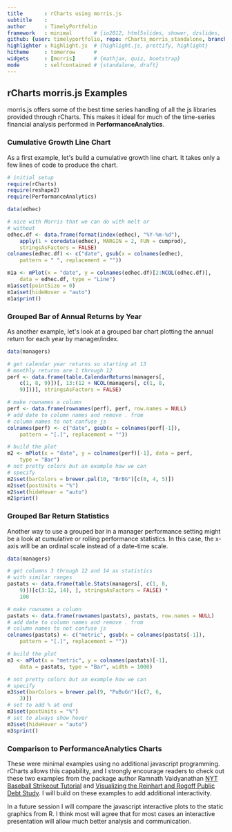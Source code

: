```yaml
---
title       : rCharts using morris.js
subtitle    : 
author      : TimelyPortfolio
framework   : minimal       # {io2012, html5slides, shower, dzslides, ...}
github: {user: timelyportfolio, repo: rCharts_morris_standalone, branch: "gh-pages"}
highlighter : highlight.js  # {highlight.js, prettify, highlight}
hitheme     : tomorrow      # 
widgets     : [morris]      # {mathjax, quiz, bootstrap}
mode        : selfcontained # {standalone, draft}
---
```


## rCharts morris.js Examples
morris.js offers some of the best time series handling of all the js libraries provided through rCharts.  This makes it ideal for much of the time-series financial analysis performed in **PerformanceAnalytics**.

### Cumulative Growth Line Chart
As a first example, let's build a cumulative growth line chart.  It takes only a few lines of code to produce the chart.

```r
# initial setup
require(rCharts)
require(reshape2)
require(PerformanceAnalytics)

data(edhec)

# nice with Morris that we can do with melt or
# without
edhec.df <- data.frame(format(index(edhec), "%Y-%m-%d"), 
    apply(1 + coredata(edhec), MARGIN = 2, FUN = cumprod), 
    stringsAsFactors = FALSE)
colnames(edhec.df) <- c("date", gsub(x = colnames(edhec), 
    pattern = " ", replacement = ""))

m1a <- mPlot(x = "date", y = colnames(edhec.df)[2:NCOL(edhec.df)], 
    data = edhec.df, type = "Line")
m1a$set(pointSize = 0)
m1a$set(hideHover = "auto")
m1a$print()
```

<div id='chart2d8455d553bc' class='rChart nvd3Plot morris'></div>
<script type='text/javascript'>
    var chartParams = {
 "element": "chart2d8455d553bc",
"width":    800,
"height":    400,
"xkey": "date",
"ykeys": [ "ConvertibleArbitrage", "CTAGlobal", "DistressedSecurities", "EmergingMarkets", "EquityMarketNeutral", "EventDriven", "FixedIncomeArbitrage", "GlobalMacro", "Long/ShortEquity", "MergerArbitrage", "RelativeValue", "ShortSelling", "FundsofFunds" ],
"data": [
 {
 "date": "1997-01-31",
"ConvertibleArbitrage": 1.0119,
"CTAGlobal": 1.0393,
"DistressedSecurities": 1.0178,
"EmergingMarkets": 1.0791,
"EquityMarketNeutral": 1.0189,
"EventDriven": 1.0213,
"FixedIncomeArbitrage": 1.0191,
"GlobalMacro": 1.0573,
"Long/ShortEquity": 1.0281,
"MergerArbitrage":  1.015,
"RelativeValue":  1.018,
"ShortSelling": 0.9834,
"FundsofFunds": 1.0317 
},
{
 "date": "1997-02-28",
"ConvertibleArbitrage": 1.0243,
"CTAGlobal": 1.0703,
"DistressedSecurities": 1.0302,
"EmergingMarkets": 1.1358,
"EquityMarketNeutral": 1.0292,
"EventDriven": 1.0299,
"FixedIncomeArbitrage": 1.0315,
"GlobalMacro": 1.0758,
"Long/ShortEquity": 1.0275,
"MergerArbitrage": 1.0185,
"RelativeValue":   1.03,
"ShortSelling": 1.0253,
"FundsofFunds": 1.0426 
},
{
 "date": "1997-03-31",
"ConvertibleArbitrage": 1.0323,
"CTAGlobal":  1.068,
"DistressedSecurities":  1.029,
"EmergingMarkets": 1.1221,
"EquityMarketNeutral": 1.0308,
"EventDriven": 1.0275,
"FixedIncomeArbitrage": 1.0428,
"GlobalMacro":  1.063,
"Long/ShortEquity": 1.0189,
"MergerArbitrage": 1.0246,
"RelativeValue":  1.031,
"ShortSelling": 1.1051,
"FundsofFunds": 1.0346 
},
{
 "date": "1997-04-30",
"ConvertibleArbitrage": 1.0412,
"CTAGlobal": 1.0499,
"DistressedSecurities": 1.0321,
"EmergingMarkets": 1.1355,
"EquityMarketNeutral": 1.0431,
"EventDriven":  1.027,
"FixedIncomeArbitrage": 1.0563,
"GlobalMacro": 1.0813,
"Long/ShortEquity": 1.0274,
"MergerArbitrage": 1.0245,
"RelativeValue": 1.0436,
"ShortSelling": 1.0908,
"FundsofFunds": 1.0355 
},
{
 "date": "1997-05-31",
"ConvertibleArbitrage": 1.0575,
"CTAGlobal": 1.0483,
"DistressedSecurities": 1.0561,
"EmergingMarkets": 1.1712,
"EquityMarketNeutral": 1.0628,
"EventDriven": 1.0625,
"FixedIncomeArbitrage": 1.0688,
"GlobalMacro":  1.093,
"Long/ShortEquity": 1.0679,
"MergerArbitrage": 1.0446,
"RelativeValue": 1.0617,
"ShortSelling": 1.0104,
"FundsofFunds":  1.064 
},
{
 "date": "1997-06-30",
"ConvertibleArbitrage": 1.0799,
"CTAGlobal": 1.0572,
"DistressedSecurities":  1.079,
"EmergingMarkets": 1.2393,
"EquityMarketNeutral": 1.0804,
"EventDriven": 1.0899,
"FixedIncomeArbitrage": 1.0803,
"GlobalMacro": 1.1168,
"Long/ShortEquity": 1.0917,
"MergerArbitrage": 1.0688,
"RelativeValue": 1.0827,
"ShortSelling": 1.0038,
"FundsofFunds":  1.088 
},
{
 "date": "1997-07-31",
"ConvertibleArbitrage": 1.1007,
"CTAGlobal": 1.1197,
"DistressedSecurities": 1.1043,
"EmergingMarkets": 1.3087,
"EquityMarketNeutral":  1.107,
"EventDriven": 1.1234,
"FixedIncomeArbitrage": 1.0906,
"GlobalMacro": 1.1992,
"Long/ShortEquity": 1.1413,
"MergerArbitrage": 1.0901,
"RelativeValue": 1.1023,
"ShortSelling": 0.96078,
"FundsofFunds": 1.1353 
},
{
 "date": "1997-08-31",
"ConvertibleArbitrage": 1.1155,
"CTAGlobal": 1.0667,
"DistressedSecurities": 1.1205,
"EmergingMarkets": 1.3001,
"EquityMarketNeutral": 1.1089,
"EventDriven": 1.1314,
"FixedIncomeArbitrage": 1.1001,
"GlobalMacro": 1.1776,
"Long/ShortEquity": 1.1535,
"MergerArbitrage": 1.0988,
"RelativeValue": 1.1136,
"ShortSelling": 0.95386,
"FundsofFunds": 1.1411 
},
{
 "date": "1997-09-30",
"ConvertibleArbitrage": 1.1291,
"CTAGlobal": 1.0878,
"DistressedSecurities": 1.1597,
"EmergingMarkets": 1.3298,
"EquityMarketNeutral": 1.1313,
"EventDriven": 1.1686,
"FixedIncomeArbitrage": 1.1132,
"GlobalMacro": 1.2118,
"Long/ShortEquity":  1.203,
"MergerArbitrage": 1.1204,
"RelativeValue":  1.134,
"ShortSelling": 0.93908,
"FundsofFunds": 1.1792 
},
{
 "date": "1997-10-31",
"ConvertibleArbitrage": 1.1404,
"CTAGlobal": 1.0772,
"DistressedSecurities": 1.1523,
"EmergingMarkets": 1.2538,
"EquityMarketNeutral": 1.1421,
"EventDriven": 1.1757,
"FixedIncomeArbitrage": 1.1096,
"GlobalMacro": 1.1946,
"Long/ShortEquity": 1.2042,
"MergerArbitrage": 1.1309,
"RelativeValue":  1.143,
"ShortSelling": 0.99279,
"FundsofFunds": 1.1675 
},
{
 "date": "1997-11-30",
"ConvertibleArbitrage": 1.1404,
"CTAGlobal": 1.0915,
"DistressedSecurities": 1.1585,
"EmergingMarkets": 1.2064,
"EquityMarketNeutral": 1.1468,
"EventDriven": 1.1915,
"FixedIncomeArbitrage": 1.1155,
"GlobalMacro": 1.2072,
"Long/ShortEquity":  1.201,
"MergerArbitrage": 1.1562,
"RelativeValue": 1.1557,
"ShortSelling": 1.0143,
"FundsofFunds": 1.1635 
},
{
 "date": "1997-12-31",
"ConvertibleArbitrage": 1.1481,
"CTAGlobal": 1.1227,
"DistressedSecurities":  1.167,
"EmergingMarkets": 1.2257,
"EquityMarketNeutral": 1.1543,
"EventDriven": 1.2098,
"FixedIncomeArbitrage": 1.1243,
"GlobalMacro": 1.2391,
"Long/ShortEquity": 1.2135,
"MergerArbitrage": 1.1744,
"RelativeValue": 1.1651,
"ShortSelling": 1.0307,
"FundsofFunds": 1.1739 
},
{
 "date": "1998-01-31",
"ConvertibleArbitrage": 1.1648,
"CTAGlobal": 1.1344,
"DistressedSecurities": 1.1781,
"EmergingMarkets": 1.1731,
"EquityMarketNeutral": 1.1612,
"EventDriven": 1.2165,
"FixedIncomeArbitrage": 1.1214,
"GlobalMacro": 1.2329,
"Long/ShortEquity": 1.2151,
"MergerArbitrage": 1.1809,
"RelativeValue": 1.1805,
"ShortSelling": 1.0321,
"FundsofFunds": 1.1697 
},
{
 "date": "1998-02-28",
"ConvertibleArbitrage": 1.1818,
"CTAGlobal":  1.127,
"DistressedSecurities": 1.2048,
"EmergingMarkets": 1.2129,
"EquityMarketNeutral": 1.1769,
"EventDriven": 1.2523,
"FixedIncomeArbitrage": 1.1324,
"GlobalMacro": 1.2487,
"Long/ShortEquity": 1.2567,
"MergerArbitrage": 1.2059,
"RelativeValue": 1.1959,
"ShortSelling": 1.0481,
"FundsofFunds": 1.1996 
},
{
 "date": "1998-03-31",
"ConvertibleArbitrage": 1.1988,
"CTAGlobal": 1.1408,
"DistressedSecurities": 1.2352,
"EmergingMarkets": 1.2514,
"EquityMarketNeutral":  1.198,
"EventDriven": 1.2852,
"FixedIncomeArbitrage": 1.1469,
"GlobalMacro": 1.3199,
"Long/ShortEquity": 1.2989,
"MergerArbitrage": 1.2257,
"RelativeValue": 1.2132,
"ShortSelling": 1.1149,
"FundsofFunds": 1.2444 
},
{
 "date": "1998-04-30",
"ConvertibleArbitrage": 1.2139,
"CTAGlobal":  1.107,
"DistressedSecurities": 1.2556,
"EmergingMarkets": 1.2566,
"EquityMarketNeutral":  1.206,
"EventDriven": 1.2986,
"FixedIncomeArbitrage": 1.1555,
"GlobalMacro": 1.3243,
"Long/ShortEquity": 1.3145,
"MergerArbitrage": 1.2427,
"RelativeValue": 1.2308,
"ShortSelling": 1.1881,
"FundsofFunds": 1.2599 
},
{
 "date": "1998-05-31",
"ConvertibleArbitrage": 1.2207,
"CTAGlobal": 1.1284,
"DistressedSecurities": 1.2563,
"EmergingMarkets": 1.1529,
"EquityMarketNeutral": 1.2157,
"EventDriven": 1.2878,
"FixedIncomeArbitrage": 1.1601,
"GlobalMacro": 1.3369,
"Long/ShortEquity":  1.303,
"MergerArbitrage": 1.2416,
"RelativeValue": 1.2373,
"ShortSelling": 1.3589,
"FundsofFunds": 1.2508 
},
{
 "date": "1998-06-30",
"ConvertibleArbitrage":   1.22,
"CTAGlobal": 1.1341,
"DistressedSecurities": 1.2504,
"EmergingMarkets": 1.1042,
"EquityMarketNeutral": 1.2288,
"EventDriven":  1.288,
"FixedIncomeArbitrage": 1.1508,
"GlobalMacro":  1.353,
"Long/ShortEquity": 1.3248,
"MergerArbitrage": 1.2506,
"RelativeValue": 1.2405,
"ShortSelling": 1.3517,
"FundsofFunds": 1.2535 
},
{
 "date": "1998-07-31",
"ConvertibleArbitrage": 1.2273,
"CTAGlobal":  1.133,
"DistressedSecurities": 1.2418,
"EmergingMarkets": 1.1063,
"EquityMarketNeutral": 1.2303,
"EventDriven": 1.2833,
"FixedIncomeArbitrage":  1.163,
"GlobalMacro": 1.3608,
"Long/ShortEquity":  1.324,
"MergerArbitrage": 1.2514,
"RelativeValue": 1.2419,
"ShortSelling":  1.398,
"FundsofFunds": 1.2526 
},
{
 "date": "1998-08-31",
"ConvertibleArbitrage": 1.1881,
"CTAGlobal": 1.2113,
"DistressedSecurities":  1.138,
"EmergingMarkets": 0.8937,
"EquityMarketNeutral": 1.2171,
"EventDriven": 1.1696,
"FixedIncomeArbitrage": 1.1464,
"GlobalMacro":  1.325,
"Long/ShortEquity": 1.2509,
"MergerArbitrage": 1.1834,
"RelativeValue": 1.1996,
"ShortSelling": 1.7423,
"FundsofFunds": 1.1754 
},
{
 "date": "1998-09-30",
"ConvertibleArbitrage": 1.1648,
"CTAGlobal": 1.2663,
"DistressedSecurities": 1.1135,
"EmergingMarkets": 0.8584,
"EquityMarketNeutral": 1.2245,
"EventDriven": 1.1567,
"FixedIncomeArbitrage": 1.1049,
"GlobalMacro": 1.3172,
"Long/ShortEquity": 1.2767,
"MergerArbitrage": 1.1923,
"RelativeValue": 1.2002,
"ShortSelling": 1.6768,
"FundsofFunds": 1.1711 
},
{
 "date": "1998-10-31",
"ConvertibleArbitrage": 1.1399,
"CTAGlobal": 1.2668,
"DistressedSecurities": 1.1103,
"EmergingMarkets": 0.87042,
"EquityMarketNeutral": 1.2309,
"EventDriven": 1.1672,
"FixedIncomeArbitrage": 1.0164,
"GlobalMacro": 1.2878,
"Long/ShortEquity": 1.2983,
"MergerArbitrage": 1.2113,
"RelativeValue": 1.1834,
"ShortSelling": 1.4962,
"FundsofFunds": 1.1708 
},
{
 "date": "1998-11-30",
"ConvertibleArbitrage": 1.1706,
"CTAGlobal": 1.2555,
"DistressedSecurities": 1.1285,
"EmergingMarkets": 0.90784,
"EquityMarketNeutral": 1.2503,
"EventDriven": 1.1957,
"FixedIncomeArbitrage": 1.0217,
"GlobalMacro": 1.3128,
"Long/ShortEquity":  1.336,
"MergerArbitrage":  1.238,
"RelativeValue": 1.2068,
"ShortSelling": 1.3831,
"FundsofFunds": 1.1966 
},
{
 "date": "1998-12-31",
"ConvertibleArbitrage": 1.1838,
"CTAGlobal": 1.2833,
"DistressedSecurities": 1.1407,
"EmergingMarkets": 0.89895,
"EquityMarketNeutral": 1.2765,
"EventDriven": 1.2219,
"FixedIncomeArbitrage": 1.0339,
"GlobalMacro": 1.3434,
"Long/ShortEquity": 1.3906,
"MergerArbitrage": 1.2657,
"RelativeValue": 1.2266,
"ShortSelling": 1.3097,
"FundsofFunds": 1.2232 
},
{
 "date": "1999-01-31",
"ConvertibleArbitrage": 1.2097,
"CTAGlobal": 1.2618,
"DistressedSecurities": 1.1613,
"EmergingMarkets": 0.88816,
"EquityMarketNeutral": 1.2894,
"EventDriven": 1.2465,
"FixedIncomeArbitrage": 1.0503,
"GlobalMacro":  1.355,
"Long/ShortEquity": 1.4264,
"MergerArbitrage": 1.2799,
"RelativeValue": 1.2505,
"ShortSelling": 1.2226,
"FundsofFunds": 1.2479 
},
{
 "date": "1999-02-28",
"ConvertibleArbitrage": 1.2197,
"CTAGlobal": 1.2867,
"DistressedSecurities": 1.1589,
"EmergingMarkets": 0.89722,
"EquityMarketNeutral": 1.2923,
"EventDriven": 1.2412,
"FixedIncomeArbitrage": 1.0721,
"GlobalMacro": 1.3399,
"Long/ShortEquity": 1.4023,
"MergerArbitrage": 1.2845,
"RelativeValue": 1.2611,
"ShortSelling": 1.3244,
"FundsofFunds":   1.24 
},
{
 "date": "1999-03-31",
"ConvertibleArbitrage": 1.2362,
"CTAGlobal": 1.2783,
"DistressedSecurities": 1.1773,
"EmergingMarkets": 0.94971,
"EquityMarketNeutral": 1.2966,
"EventDriven": 1.2652,
"FixedIncomeArbitrage": 1.0893,
"GlobalMacro": 1.3431,
"Long/ShortEquity": 1.4344,
"MergerArbitrage": 1.3015,
"RelativeValue": 1.2758,
"ShortSelling":  1.304,
"FundsofFunds": 1.2664 
},
{
 "date": "1999-04-30",
"ConvertibleArbitrage": 1.2663,
"CTAGlobal": 1.3052,
"DistressedSecurities": 1.2265,
"EmergingMarkets": 1.0095,
"EquityMarketNeutral": 1.3105,
"EventDriven": 1.3195,
"FixedIncomeArbitrage": 1.1008,
"GlobalMacro": 1.3873,
"Long/ShortEquity": 1.4792,
"MergerArbitrage": 1.3299,
"RelativeValue": 1.3061,
"ShortSelling": 1.2551,
"FundsofFunds": 1.3171 
},
{
 "date": "1999-05-31",
"ConvertibleArbitrage": 1.2873,
"CTAGlobal": 1.2856,
"DistressedSecurities": 1.2519,
"EmergingMarkets": 1.0157,
"EquityMarketNeutral": 1.3221,
"EventDriven": 1.3478,
"FixedIncomeArbitrage": 1.1087,
"GlobalMacro": 1.3797,
"Long/ShortEquity": 1.4932,
"MergerArbitrage": 1.3579,
"RelativeValue": 1.3252,
"ShortSelling": 1.2563,
"FundsofFunds": 1.3328 
},
{
 "date": "1999-06-30",
"ConvertibleArbitrage": 1.3004,
"CTAGlobal": 1.3157,
"DistressedSecurities": 1.2861,
"EmergingMarkets": 1.0821,
"EquityMarketNeutral": 1.3443,
"EventDriven": 1.3879,
"FixedIncomeArbitrage": 1.1185,
"GlobalMacro": 1.4092,
"Long/ShortEquity": 1.5403,
"MergerArbitrage":  1.388,
"RelativeValue": 1.3448,
"ShortSelling": 1.2045,
"FundsofFunds": 1.3703 
},
{
 "date": "1999-07-31",
"ConvertibleArbitrage": 1.3136,
"CTAGlobal":  1.309,
"DistressedSecurities": 1.2969,
"EmergingMarkets": 1.0755,
"EquityMarketNeutral": 1.3625,
"EventDriven": 1.4012,
"FixedIncomeArbitrage": 1.1242,
"GlobalMacro": 1.4067,
"Long/ShortEquity": 1.5675,
"MergerArbitrage": 1.4084,
"RelativeValue": 1.3596,
"ShortSelling": 1.2156,
"FundsofFunds": 1.3824 
},
{
 "date": "1999-08-31",
"ConvertibleArbitrage": 1.3199,
"CTAGlobal": 1.3054,
"DistressedSecurities": 1.2995,
"EmergingMarkets": 1.0597,
"EquityMarketNeutral": 1.3754,
"EventDriven": 1.3974,
"FixedIncomeArbitrage": 1.1211,
"GlobalMacro": 1.3981,
"Long/ShortEquity":  1.571,
"MergerArbitrage": 1.4154,
"RelativeValue":  1.368,
"ShortSelling": 1.2725,
"FundsofFunds": 1.3863 
},
{
 "date": "1999-09-30",
"ConvertibleArbitrage": 1.3325,
"CTAGlobal": 1.3138,
"DistressedSecurities": 1.2941,
"EmergingMarkets": 1.0524,
"EquityMarketNeutral": 1.3885,
"EventDriven":   1.41,
"FixedIncomeArbitrage": 1.1314,
"GlobalMacro": 1.3978,
"Long/ShortEquity": 1.5887,
"MergerArbitrage": 1.4319,
"RelativeValue": 1.3824,
"ShortSelling": 1.3235,
"FundsofFunds": 1.3935 
},
{
 "date": "1999-10-31",
"ConvertibleArbitrage": 1.3385,
"CTAGlobal": 1.2673,
"DistressedSecurities": 1.2976,
"EmergingMarkets": 1.0827,
"EquityMarketNeutral": 1.3977,
"EventDriven": 1.4176,
"FixedIncomeArbitrage": 1.1412,
"GlobalMacro":  1.408,
"Long/ShortEquity": 1.6224,
"MergerArbitrage": 1.4456,
"RelativeValue": 1.3921,
"ShortSelling": 1.3063,
"FundsofFunds": 1.4116 
},
{
 "date": "1999-11-30",
"ConvertibleArbitrage": 1.3551,
"CTAGlobal": 1.2883,
"DistressedSecurities": 1.3262,
"EmergingMarkets": 1.1576,
"EquityMarketNeutral": 1.4163,
"EventDriven": 1.4578,
"FixedIncomeArbitrage": 1.1533,
"GlobalMacro": 1.4651,
"Long/ShortEquity": 1.7005,
"MergerArbitrage": 1.4799,
"RelativeValue": 1.4111,
"ShortSelling": 1.1444,
"FundsofFunds": 1.4798 
},
{
 "date": "1999-12-31",
"ConvertibleArbitrage": 1.3741,
"CTAGlobal": 1.3066,
"DistressedSecurities":  1.366,
"EmergingMarkets":    1.3,
"EquityMarketNeutral": 1.4443,
"EventDriven": 1.4995,
"FixedIncomeArbitrage": 1.1645,
"GlobalMacro": 1.5547,
"Long/ShortEquity": 1.8271,
"MergerArbitrage": 1.4932,
"RelativeValue":  1.437,
"ShortSelling": 1.0143,
"FundsofFunds": 1.5718 
},
{
 "date": "2000-01-31",
"ConvertibleArbitrage": 1.4053,
"CTAGlobal": 1.3233,
"DistressedSecurities":  1.378,
"EmergingMarkets":   1.31,
"EquityMarketNeutral": 1.4551,
"EventDriven": 1.5127,
"FixedIncomeArbitrage": 1.1693,
"GlobalMacro":  1.558,
"Long/ShortEquity": 1.8408,
"MergerArbitrage": 1.5145,
"RelativeValue": 1.4618,
"ShortSelling": 1.0576,
"FundsofFunds": 1.5984 
},
{
 "date": "2000-02-29",
"ConvertibleArbitrage": 1.4428,
"CTAGlobal": 1.3204,
"DistressedSecurities":  1.436,
"EmergingMarkets": 1.3792,
"EquityMarketNeutral":  1.492,
"EventDriven": 1.5651,
"FixedIncomeArbitrage": 1.1806,
"GlobalMacro": 1.6215,
"Long/ShortEquity": 1.9695,
"MergerArbitrage": 1.5507,
"RelativeValue": 1.4889,
"ShortSelling": 0.91591,
"FundsofFunds": 1.7048 
},
{
 "date": "2000-03-31",
"ConvertibleArbitrage": 1.4779,
"CTAGlobal": 1.3022,
"DistressedSecurities": 1.4508,
"EmergingMarkets": 1.4231,
"EquityMarketNeutral": 1.5119,
"EventDriven": 1.5759,
"FixedIncomeArbitrage": 1.1734,
"GlobalMacro": 1.6047,
"Long/ShortEquity": 1.9707,
"MergerArbitrage":  1.571,
"RelativeValue": 1.5131,
"ShortSelling": 0.89484,
"FundsofFunds": 1.7115 
},
{
 "date": "2000-04-30",
"ConvertibleArbitrage": 1.5108,
"CTAGlobal": 1.2708,
"DistressedSecurities": 1.4361,
"EmergingMarkets": 1.3461,
"EquityMarketNeutral": 1.5373,
"EventDriven": 1.5666,
"FixedIncomeArbitrage": 1.1727,
"GlobalMacro": 1.5559,
"Long/ShortEquity": 1.9311,
"MergerArbitrage": 1.6006,
"RelativeValue": 1.5271,
"ShortSelling": 0.98683,
"FundsofFunds": 1.6654 
},
{
 "date": "2000-05-31",
"ConvertibleArbitrage": 1.5334,
"CTAGlobal": 1.2853,
"DistressedSecurities": 1.4172,
"EmergingMarkets": 1.2878,
"EquityMarketNeutral": 1.5469,
"EventDriven": 1.5612,
"FixedIncomeArbitrage": 1.1853,
"GlobalMacro":  1.545,
"Long/ShortEquity": 1.9124,
"MergerArbitrage":  1.624,
"RelativeValue": 1.5393,
"ShortSelling": 1.0563,
"FundsofFunds": 1.6451 
},
{
 "date": "2000-06-30",
"ConvertibleArbitrage": 1.5608,
"CTAGlobal": 1.2694,
"DistressedSecurities":  1.446,
"EmergingMarkets": 1.3308,
"EquityMarketNeutral": 1.5733,
"EventDriven": 1.6031,
"FixedIncomeArbitrage": 1.1921,
"GlobalMacro": 1.5688,
"Long/ShortEquity": 1.9791,
"MergerArbitrage": 1.6511,
"RelativeValue": 1.5664,
"ShortSelling": 0.93937,
"FundsofFunds": 1.6963 
},
{
 "date": "2000-07-31",
"ConvertibleArbitrage": 1.5753,
"CTAGlobal": 1.2527,
"DistressedSecurities": 1.4552,
"EmergingMarkets": 1.3341,
"EquityMarketNeutral": 1.5832,
"EventDriven": 1.6122,
"FixedIncomeArbitrage": 1.1943,
"GlobalMacro": 1.5746,
"Long/ShortEquity": 1.9803,
"MergerArbitrage": 1.6702,
"RelativeValue": 1.5795,
"ShortSelling": 0.99132,
"FundsofFunds": 1.6926 
},
{
 "date": "2000-08-31",
"ConvertibleArbitrage": 1.6008,
"CTAGlobal": 1.2764,
"DistressedSecurities": 1.4756,
"EmergingMarkets": 1.3832,
"EquityMarketNeutral": 1.6165,
"EventDriven": 1.6401,
"FixedIncomeArbitrage":  1.207,
"GlobalMacro": 1.6137,
"Long/ShortEquity": 2.0486,
"MergerArbitrage": 1.6964,
"RelativeValue": 1.6043,
"ShortSelling": 0.8788,
"FundsofFunds": 1.7378 
},
{
 "date": "2000-09-30",
"ConvertibleArbitrage": 1.6234,
"CTAGlobal": 1.2499,
"DistressedSecurities": 1.4728,
"EmergingMarkets": 1.3193,
"EquityMarketNeutral": 1.6259,
"EventDriven":  1.648,
"FixedIncomeArbitrage": 1.2162,
"GlobalMacro": 1.5896,
"Long/ShortEquity": 2.0453,
"MergerArbitrage": 1.7197,
"RelativeValue": 1.6164,
"ShortSelling": 0.98461,
"FundsofFunds": 1.7258 
},
{
 "date": "2000-10-31",
"ConvertibleArbitrage": 1.6318,
"CTAGlobal": 1.2592,
"DistressedSecurities":  1.462,
"EmergingMarkets": 1.2855,
"EquityMarketNeutral": 1.6324,
"EventDriven": 1.6368,
"FixedIncomeArbitrage":  1.217,
"GlobalMacro": 1.5858,
"Long/ShortEquity": 2.0282,
"MergerArbitrage": 1.7242,
"RelativeValue": 1.6157,
"ShortSelling": 1.0618,
"FundsofFunds": 1.7078 
},
{
 "date": "2000-11-30",
"ConvertibleArbitrage": 1.6186,
"CTAGlobal": 1.3128,
"DistressedSecurities": 1.4315,
"EmergingMarkets":  1.236,
"EquityMarketNeutral": 1.6397,
"EventDriven": 1.6145,
"FixedIncomeArbitrage":  1.225,
"GlobalMacro": 1.6056,
"Long/ShortEquity": 1.9971,
"MergerArbitrage": 1.7417,
"RelativeValue": 1.6167,
"ShortSelling": 1.2377,
"FundsofFunds": 1.6728 
},
{
 "date": "2000-12-31",
"ConvertibleArbitrage": 1.6183,
"CTAGlobal": 1.4023,
"DistressedSecurities": 1.4316,
"EmergingMarkets": 1.2504,
"EquityMarketNeutral": 1.6659,
"EventDriven":  1.635,
"FixedIncomeArbitrage": 1.2309,
"GlobalMacro": 1.6814,
"Long/ShortEquity": 2.0467,
"MergerArbitrage": 1.7635,
"RelativeValue": 1.6288,
"ShortSelling": 1.2455,
"FundsofFunds": 1.6951 
},
{
 "date": "2001-01-31",
"ConvertibleArbitrage":  1.674,
"CTAGlobal": 1.4058,
"DistressedSecurities": 1.4757,
"EmergingMarkets": 1.3237,
"EquityMarketNeutral": 1.6784,
"EventDriven": 1.6838,
"FixedIncomeArbitrage": 1.2509,
"GlobalMacro": 1.7174,
"Long/ShortEquity": 2.0804,
"MergerArbitrage": 1.7831,
"RelativeValue":  1.683,
"ShortSelling": 1.2118,
"FundsofFunds": 1.7329 
},
{
 "date": "2001-02-28",
"ConvertibleArbitrage": 1.7044,
"CTAGlobal": 1.4035,
"DistressedSecurities": 1.4905,
"EmergingMarkets": 1.2944,
"EquityMarketNeutral": 1.6986,
"EventDriven": 1.6913,
"FixedIncomeArbitrage": 1.2577,
"GlobalMacro":  1.705,
"Long/ShortEquity": 2.0255,
"MergerArbitrage": 1.7927,
"RelativeValue": 1.6881,
"ShortSelling": 1.3355,
"FundsofFunds": 1.7174 
},
{
 "date": "2001-03-31",
"ConvertibleArbitrage": 1.7321,
"CTAGlobal":  1.465,
"DistressedSecurities":  1.485,
"EmergingMarkets": 1.2718,
"EquityMarketNeutral": 1.7169,
"EventDriven": 1.6842,
"FixedIncomeArbitrage": 1.2641,
"GlobalMacro": 1.7115,
"Long/ShortEquity": 1.9852,
"MergerArbitrage": 1.7818,
"RelativeValue": 1.6862,
"ShortSelling": 1.4183,
"FundsofFunds": 1.7058 
},
{
 "date": "2001-04-30",
"ConvertibleArbitrage": 1.7592,
"CTAGlobal":  1.412,
"DistressedSecurities": 1.4921,
"EmergingMarkets": 1.2863,
"EquityMarketNeutral": 1.7298,
"EventDriven": 1.7028,
"FixedIncomeArbitrage":  1.276,
"GlobalMacro": 1.7199,
"Long/ShortEquity":  2.034,
"MergerArbitrage": 1.7921,
"RelativeValue": 1.7156,
"ShortSelling": 1.2778,
"FundsofFunds": 1.7235 
},
{
 "date": "2001-05-31",
"ConvertibleArbitrage": 1.7651,
"CTAGlobal": 1.4234,
"DistressedSecurities": 1.5271,
"EmergingMarkets":  1.322,
"EquityMarketNeutral": 1.7431,
"EventDriven": 1.7343,
"FixedIncomeArbitrage": 1.2847,
"GlobalMacro": 1.7254,
"Long/ShortEquity": 2.0428,
"MergerArbitrage":  1.821,
"RelativeValue": 1.7398,
"ShortSelling": 1.2611,
"FundsofFunds": 1.7373 
},
{
 "date": "2001-06-30",
"ConvertibleArbitrage": 1.7672,
"CTAGlobal": 1.4125,
"DistressedSecurities": 1.5821,
"EmergingMarkets": 1.3432,
"EquityMarketNeutral": 1.7461,
"EventDriven": 1.7452,
"FixedIncomeArbitrage": 1.2868,
"GlobalMacro": 1.7283,
"Long/ShortEquity": 2.0467,
"MergerArbitrage": 1.8051,
"RelativeValue": 1.7431,
"ShortSelling":  1.275,
"FundsofFunds": 1.7395 
},
{
 "date": "2001-07-31",
"ConvertibleArbitrage": 1.7833,
"CTAGlobal": 1.4068,
"DistressedSecurities": 1.5937,
"EmergingMarkets": 1.3047,
"EquityMarketNeutral": 1.7515,
"EventDriven": 1.7537,
"FixedIncomeArbitrage": 1.2938,
"GlobalMacro": 1.7214,
"Long/ShortEquity": 2.0172,
"MergerArbitrage": 1.8194,
"RelativeValue": 1.7448,
"ShortSelling":   1.32,
"FundsofFunds": 1.7326 
},
{
 "date": "2001-08-31",
"ConvertibleArbitrage": 1.8086,
"CTAGlobal": 1.4283,
"DistressedSecurities": 1.6106,
"EmergingMarkets": 1.3087,
"EquityMarketNeutral":  1.768,
"EventDriven": 1.7695,
"FixedIncomeArbitrage": 1.3074,
"GlobalMacro": 1.7224,
"Long/ShortEquity": 1.9978,
"MergerArbitrage": 1.8374,
"RelativeValue": 1.7394,
"ShortSelling": 1.4193,
"FundsofFunds": 1.7359 
},
{
 "date": "2001-09-30",
"ConvertibleArbitrage": 1.8227,
"CTAGlobal": 1.4635,
"DistressedSecurities": 1.6083,
"EmergingMarkets":  1.253,
"EquityMarketNeutral":  1.772,
"EventDriven": 1.7246,
"FixedIncomeArbitrage": 1.3057,
"GlobalMacro": 1.7104,
"Long/ShortEquity": 1.9283,
"MergerArbitrage": 1.7883,
"RelativeValue":  1.701,
"ShortSelling": 1.5529,
"FundsofFunds": 1.7112 
},
{
 "date": "2001-10-31",
"ConvertibleArbitrage":  1.844,
"CTAGlobal": 1.5126,
"DistressedSecurities": 1.6249,
"EmergingMarkets": 1.2879,
"EquityMarketNeutral": 1.7823,
"EventDriven": 1.7501,
"FixedIncomeArbitrage": 1.3232,
"GlobalMacro":  1.746,
"Long/ShortEquity": 1.9474,
"MergerArbitrage": 1.8035,
"RelativeValue": 1.7289,
"ShortSelling": 1.5066,
"FundsofFunds": 1.7275 
},
{
 "date": "2001-11-30",
"ConvertibleArbitrage": 1.8588,
"CTAGlobal": 1.4305,
"DistressedSecurities": 1.6389,
"EmergingMarkets": 1.3501,
"EquityMarketNeutral": 1.7921,
"EventDriven": 1.7685,
"FixedIncomeArbitrage":   1.32,
"GlobalMacro": 1.7496,
"Long/ShortEquity": 1.9863,
"MergerArbitrage": 1.8061,
"RelativeValue": 1.7524,
"ShortSelling": 1.4079,
"FundsofFunds": 1.7375 
},
{
 "date": "2001-12-31",
"ConvertibleArbitrage": 1.8413,
"CTAGlobal": 1.4517,
"DistressedSecurities": 1.6413,
"EmergingMarkets": 1.4069,
"EquityMarketNeutral": 1.8021,
"EventDriven": 1.7874,
"FixedIncomeArbitrage":  1.327,
"GlobalMacro": 1.7738,
"Long/ShortEquity": 2.0221,
"MergerArbitrage": 1.8142,
"RelativeValue": 1.7694,
"ShortSelling": 1.3726,
"FundsofFunds": 1.7547 
},
{
 "date": "2002-01-31",
"ConvertibleArbitrage": 1.8685,
"CTAGlobal": 1.4412,
"DistressedSecurities": 1.6718,
"EmergingMarkets": 1.4453,
"EquityMarketNeutral": 1.8139,
"EventDriven": 1.8013,
"FixedIncomeArbitrage": 1.3384,
"GlobalMacro":  1.786,
"Long/ShortEquity": 2.0146,
"MergerArbitrage": 1.8282,
"RelativeValue": 1.7865,
"ShortSelling": 1.4196,
"FundsofFunds":   1.76 
},
{
 "date": "2002-02-28",
"ConvertibleArbitrage": 1.8594,
"CTAGlobal": 1.4121,
"DistressedSecurities": 1.6663,
"EmergingMarkets": 1.4715,
"EquityMarketNeutral": 1.8126,
"EventDriven": 1.7885,
"FixedIncomeArbitrage": 1.3459,
"GlobalMacro": 1.7798,
"Long/ShortEquity": 1.9898,
"MergerArbitrage": 1.8201,
"RelativeValue": 1.7846,
"ShortSelling":  1.475,
"FundsofFunds": 1.7573 
},
{
 "date": "2002-03-31",
"ConvertibleArbitrage": 1.8692,
"CTAGlobal": 1.4134,
"DistressedSecurities":  1.675,
"EmergingMarkets": 1.5202,
"EquityMarketNeutral": 1.8211,
"EventDriven": 1.8159,
"FixedIncomeArbitrage":  1.352,
"GlobalMacro": 1.7912,
"Long/ShortEquity": 2.0207,
"MergerArbitrage": 1.8334,
"RelativeValue": 1.8104,
"ShortSelling": 1.4092,
"FundsofFunds": 1.7731 
},
{
 "date": "2002-04-30",
"ConvertibleArbitrage": 1.8872,
"CTAGlobal": 1.3987,
"DistressedSecurities": 1.6983,
"EmergingMarkets": 1.5421,
"EquityMarketNeutral":  1.835,
"EventDriven": 1.8243,
"FixedIncomeArbitrage": 1.3672,
"GlobalMacro": 1.8087,
"Long/ShortEquity": 2.0122,
"MergerArbitrage":  1.831,
"RelativeValue": 1.8231,
"ShortSelling": 1.4773,
"FundsofFunds": 1.7824 
},
{
 "date": "2002-05-31",
"ConvertibleArbitrage": 1.8934,
"CTAGlobal": 1.4365,
"DistressedSecurities": 1.7137,
"EmergingMarkets": 1.5422,
"EquityMarketNeutral": 1.8447,
"EventDriven": 1.8244,
"FixedIncomeArbitrage": 1.3808,
"GlobalMacro":  1.831,
"Long/ShortEquity": 2.0053,
"MergerArbitrage":  1.831,
"RelativeValue": 1.8288,
"ShortSelling": 1.5284,
"FundsofFunds": 1.7913 
},
{
 "date": "2002-06-30",
"ConvertibleArbitrage": 1.8942,
"CTAGlobal": 1.5305,
"DistressedSecurities": 1.6937,
"EmergingMarkets": 1.4972,
"EquityMarketNeutral": 1.8487,
"EventDriven": 1.7728,
"FixedIncomeArbitrage": 1.3903,
"GlobalMacro": 1.8269,
"Long/ShortEquity": 1.9554,
"MergerArbitrage": 1.7999,
"RelativeValue": 1.8092,
"ShortSelling": 1.6122,
"FundsofFunds": 1.7743 
},
{
 "date": "2002-07-31",
"ConvertibleArbitrage":  1.864,
"CTAGlobal": 1.5937,
"DistressedSecurities": 1.6711,
"EmergingMarkets": 1.4509,
"EquityMarketNeutral": 1.8463,
"EventDriven": 1.7196,
"FixedIncomeArbitrage": 1.3982,
"GlobalMacro": 1.8127,
"Long/ShortEquity": 1.8793,
"MergerArbitrage": 1.7686,
"RelativeValue": 1.7757,
"ShortSelling":  1.716,
"FundsofFunds": 1.7494 
},
{
 "date": "2002-08-31",
"ConvertibleArbitrage": 1.8734,
"CTAGlobal": 1.6288,
"DistressedSecurities": 1.6727,
"EmergingMarkets": 1.4682,
"EquityMarketNeutral": 1.8591,
"EventDriven": 1.7299,
"FixedIncomeArbitrage": 1.4118,
"GlobalMacro": 1.8241,
"Long/ShortEquity":  1.887,
"MergerArbitrage": 1.7794,
"RelativeValue":  1.786,
"ShortSelling": 1.7185,
"FundsofFunds": 1.7559 
},
{
 "date": "2002-09-30",
"ConvertibleArbitrage": 1.9007,
"CTAGlobal": 1.6751,
"DistressedSecurities": 1.6653,
"EmergingMarkets": 1.4312,
"EquityMarketNeutral": 1.8619,
"EventDriven": 1.7178,
"FixedIncomeArbitrage": 1.4071,
"GlobalMacro": 1.8339,
"Long/ShortEquity": 1.8569,
"MergerArbitrage": 1.7744,
"RelativeValue": 1.7664,
"ShortSelling": 1.8442,
"FundsofFunds": 1.7501 
},
{
 "date": "2002-10-31",
"ConvertibleArbitrage": 1.9205,
"CTAGlobal": 1.6121,
"DistressedSecurities": 1.6601,
"EmergingMarkets": 1.4533,
"EquityMarketNeutral": 1.8648,
"EventDriven": 1.7232,
"FixedIncomeArbitrage": 1.3983,
"GlobalMacro": 1.8182,
"Long/ShortEquity": 1.8797,
"MergerArbitrage": 1.7801,
"RelativeValue": 1.7812,
"ShortSelling": 1.7695,
"FundsofFunds": 1.7447 
},
{
 "date": "2002-11-30",
"ConvertibleArbitrage": 1.9687,
"CTAGlobal": 1.5856,
"DistressedSecurities": 1.6998,
"EmergingMarkets": 1.4809,
"EquityMarketNeutral": 1.8695,
"EventDriven": 1.7604,
"FixedIncomeArbitrage": 1.4058,
"GlobalMacro": 1.8267,
"Long/ShortEquity": 1.9218,
"MergerArbitrage": 1.7897,
"RelativeValue": 1.8142,
"ShortSelling": 1.6727,
"FundsofFunds": 1.7632 
},
{
 "date": "2002-12-31",
"ConvertibleArbitrage": 1.9996,
"CTAGlobal": 1.6632,
"DistressedSecurities": 1.7375,
"EmergingMarkets":  1.488,
"EquityMarketNeutral": 1.8871,
"EventDriven": 1.7681,
"FixedIncomeArbitrage": 1.4273,
"GlobalMacro": 1.8618,
"Long/ShortEquity": 1.8932,
"MergerArbitrage": 1.7979,
"RelativeValue": 1.8183,
"ShortSelling": 1.7468,
"FundsofFunds": 1.7767 
},
{
 "date": "2003-01-31",
"ConvertibleArbitrage": 2.0562,
"CTAGlobal": 1.7365,
"DistressedSecurities": 1.7798,
"EmergingMarkets": 1.4898,
"EquityMarketNeutral": 1.9027,
"EventDriven": 1.7954,
"FixedIncomeArbitrage": 1.4424,
"GlobalMacro": 1.8957,
"Long/ShortEquity": 1.8941,
"MergerArbitrage": 1.8051,
"RelativeValue": 1.8305,
"ShortSelling": 1.7751,
"FundsofFunds": 1.7895 
},
{
 "date": "2003-02-28",
"ConvertibleArbitrage": 2.0835,
"CTAGlobal": 1.8063,
"DistressedSecurities": 1.7961,
"EmergingMarkets": 1.5023,
"EquityMarketNeutral": 1.9073,
"EventDriven":    1.8,
"FixedIncomeArbitrage": 1.4538,
"GlobalMacro": 1.9271,
"Long/ShortEquity": 1.8871,
"MergerArbitrage": 1.8084,
"RelativeValue": 1.8298,
"ShortSelling": 1.7982,
"FundsofFunds": 1.7951 
},
{
 "date": "2003-03-31",
"ConvertibleArbitrage": 2.1021,
"CTAGlobal":  1.726,
"DistressedSecurities": 1.8164,
"EmergingMarkets": 1.5051,
"EquityMarketNeutral": 1.9102,
"EventDriven":  1.815,
"FixedIncomeArbitrage": 1.4566,
"GlobalMacro": 1.9036,
"Long/ShortEquity": 1.8909,
"MergerArbitrage": 1.8071,
"RelativeValue": 1.8388,
"ShortSelling": 1.7847,
"FundsofFunds": 1.7944 
},
{
 "date": "2003-04-30",
"ConvertibleArbitrage": 2.1336,
"CTAGlobal": 1.7372,
"DistressedSecurities": 1.8791,
"EmergingMarkets": 1.5729,
"EquityMarketNeutral": 1.9161,
"EventDriven": 1.8643,
"FixedIncomeArbitrage": 1.4699,
"GlobalMacro": 1.9259,
"Long/ShortEquity": 1.9472,
"MergerArbitrage":  1.825,
"RelativeValue":  1.873,
"ShortSelling": 1.6676,
"FundsofFunds": 1.8184 
},
{
 "date": "2003-05-31",
"ConvertibleArbitrage": 2.1626,
"CTAGlobal": 1.8223,
"DistressedSecurities": 1.9298,
"EmergingMarkets":  1.641,
"EquityMarketNeutral": 1.9366,
"EventDriven": 1.9204,
"FixedIncomeArbitrage": 1.5003,
"GlobalMacro": 2.0024,
"Long/ShortEquity": 2.0177,
"MergerArbitrage": 1.8531,
"RelativeValue": 1.9127,
"ShortSelling": 1.5844,
"FundsofFunds": 1.8557 
},
{
 "date": "2003-06-30",
"ConvertibleArbitrage": 2.1501,
"CTAGlobal": 1.7873,
"DistressedSecurities": 1.9814,
"EmergingMarkets": 1.6849,
"EquityMarketNeutral": 1.9432,
"EventDriven": 1.9552,
"FixedIncomeArbitrage": 1.5069,
"GlobalMacro": 2.0136,
"Long/ShortEquity": 2.0435,
"MergerArbitrage":  1.862,
"RelativeValue": 1.9262,
"ShortSelling": 1.5587,
"FundsofFunds": 1.8683 
},
{
 "date": "2003-07-31",
"ConvertibleArbitrage": 2.1346,
"CTAGlobal": 1.7567,
"DistressedSecurities": 2.0045,
"EmergingMarkets": 1.7025,
"EquityMarketNeutral":  1.942,
"EventDriven": 1.9785,
"FixedIncomeArbitrage":  1.493,
"GlobalMacro": 2.0065,
"Long/ShortEquity": 2.0677,
"MergerArbitrage": 1.8718,
"RelativeValue": 1.9341,
"ShortSelling": 1.5025,
"FundsofFunds":  1.873 
},
{
 "date": "2003-08-31",
"ConvertibleArbitrage":  2.116,
"CTAGlobal": 1.7705,
"DistressedSecurities":  2.032,
"EmergingMarkets": 1.7661,
"EquityMarketNeutral":  1.948,
"EventDriven": 2.0048,
"FixedIncomeArbitrage": 1.4994,
"GlobalMacro": 2.0471,
"Long/ShortEquity": 2.1047,
"MergerArbitrage": 1.8849,
"RelativeValue": 1.9454,
"ShortSelling": 1.4493,
"FundsofFunds": 1.8876 
},
{
 "date": "2003-09-30",
"ConvertibleArbitrage": 2.1522,
"CTAGlobal": 1.7671,
"DistressedSecurities": 2.0812,
"EmergingMarkets": 1.8128,
"EquityMarketNeutral": 1.9632,
"EventDriven": 2.0315,
"FixedIncomeArbitrage": 1.5152,
"GlobalMacro": 2.0911,
"Long/ShortEquity": 2.1244,
"MergerArbitrage": 1.8995,
"RelativeValue": 1.9621,
"ShortSelling":  1.469,
"FundsofFunds": 1.9104 
},
{
 "date": "2003-10-31",
"ConvertibleArbitrage": 2.1836,
"CTAGlobal": 1.7855,
"DistressedSecurities": 2.1368,
"EmergingMarkets": 1.8597,
"EquityMarketNeutral": 1.9858,
"EventDriven": 2.0703,
"FixedIncomeArbitrage": 1.5205,
"GlobalMacro": 2.1143,
"Long/ShortEquity":  2.188,
"MergerArbitrage": 1.9205,
"RelativeValue": 1.9933,
"ShortSelling": 1.3726,
"FundsofFunds": 1.9395 
},
{
 "date": "2003-11-30",
"ConvertibleArbitrage": 2.2037,
"CTAGlobal": 1.7887,
"DistressedSecurities": 2.1697,
"EmergingMarkets": 1.8776,
"EquityMarketNeutral": 1.9949,
"EventDriven": 2.0943,
"FixedIncomeArbitrage":  1.531,
"GlobalMacro": 2.1208,
"Long/ShortEquity": 2.2164,
"MergerArbitrage":  1.929,
"RelativeValue": 2.0136,
"ShortSelling": 1.3539,
"FundsofFunds":  1.953 
},
{
 "date": "2003-12-31",
"ConvertibleArbitrage": 2.2156,
"CTAGlobal": 1.8568,
"DistressedSecurities": 2.2126,
"EmergingMarkets": 1.9532,
"EquityMarketNeutral": 2.0057,
"EventDriven": 2.1303,
"FixedIncomeArbitrage": 1.5464,
"GlobalMacro":  2.183,
"Long/ShortEquity": 2.2587,
"MergerArbitrage": 1.9479,
"RelativeValue": 2.0392,
"ShortSelling": 1.3298,
"FundsofFunds": 1.9802 
},
{
 "date": "2004-01-31",
"ConvertibleArbitrage":  2.242,
"CTAGlobal": 1.8938,
"DistressedSecurities": 2.2792,
"EmergingMarkets": 2.0023,
"EquityMarketNeutral": 2.0276,
"EventDriven": 2.1801,
"FixedIncomeArbitrage": 1.5607,
"GlobalMacro": 2.2085,
"Long/ShortEquity": 2.3021,
"MergerArbitrage": 1.9668,
"RelativeValue":  2.069,
"ShortSelling": 1.3179,
"FundsofFunds": 2.0111 
},
{
 "date": "2004-02-29",
"ConvertibleArbitrage": 2.2458,
"CTAGlobal":  1.994,
"DistressedSecurities": 2.2963,
"EmergingMarkets": 2.0529,
"EquityMarketNeutral": 2.0403,
"EventDriven": 2.2048,
"FixedIncomeArbitrage": 1.5738,
"GlobalMacro": 2.2417,
"Long/ShortEquity": 2.3304,
"MergerArbitrage": 1.9768,
"RelativeValue": 2.0808,
"ShortSelling": 1.3203,
"FundsofFunds": 2.0334 
},
{
 "date": "2004-03-31",
"ConvertibleArbitrage": 2.2595,
"CTAGlobal": 1.9838,
"DistressedSecurities": 2.3069,
"EmergingMarkets": 2.0882,
"EquityMarketNeutral": 2.0469,
"EventDriven": 2.2083,
"FixedIncomeArbitrage": 1.5743,
"GlobalMacro":  2.256,
"Long/ShortEquity":   2.34,
"MergerArbitrage": 1.9802,
"RelativeValue": 2.0887,
"ShortSelling": 1.3007,
"FundsofFunds": 2.0421 
},
{
 "date": "2004-04-30",
"ConvertibleArbitrage":  2.264,
"CTAGlobal": 1.8783,
"DistressedSecurities": 2.3283,
"EmergingMarkets": 2.0356,
"EquityMarketNeutral": 2.0301,
"EventDriven": 2.2087,
"FixedIncomeArbitrage":  1.584,
"GlobalMacro": 2.2158,
"Long/ShortEquity": 2.3014,
"MergerArbitrage": 1.9725,
"RelativeValue": 2.0793,
"ShortSelling": 1.3507,
"FundsofFunds": 2.0283 
},
{
 "date": "2004-05-31",
"ConvertibleArbitrage":  2.235,
"CTAGlobal": 1.8561,
"DistressedSecurities":  2.326,
"EmergingMarkets": 1.9988,
"EquityMarketNeutral":  2.035,
"EventDriven": 2.2037,
"FixedIncomeArbitrage": 1.5904,
"GlobalMacro": 2.1979,
"Long/ShortEquity": 2.2933,
"MergerArbitrage": 1.9725,
"RelativeValue": 2.0716,
"ShortSelling": 1.3474,
"FundsofFunds": 2.0116 
},
{
 "date": "2004-06-30",
"ConvertibleArbitrage": 2.2114,
"CTAGlobal": 1.7974,
"DistressedSecurities":  2.373,
"EmergingMarkets": 2.0028,
"EquityMarketNeutral": 2.0435,
"EventDriven": 2.2286,
"FixedIncomeArbitrage": 1.5991,
"GlobalMacro": 2.1937,
"Long/ShortEquity": 2.3142,
"MergerArbitrage": 1.9758,
"RelativeValue": 2.0761,
"ShortSelling": 1.3405,
"FundsofFunds": 2.0185 
},
{
 "date": "2004-07-31",
"ConvertibleArbitrage": 2.2142,
"CTAGlobal":  1.776,
"DistressedSecurities": 2.3775,
"EmergingMarkets": 1.9973,
"EquityMarketNeutral": 2.0447,
"EventDriven": 2.2103,
"FixedIncomeArbitrage":  1.609,
"GlobalMacro": 2.1906,
"Long/ShortEquity": 2.2785,
"MergerArbitrage": 1.9576,
"RelativeValue": 2.0776,
"ShortSelling": 1.4261,
"FundsofFunds": 2.0086 
},
{
 "date": "2004-08-31",
"ConvertibleArbitrage": 2.2231,
"CTAGlobal": 1.7611,
"DistressedSecurities": 2.3984,
"EmergingMarkets": 2.0239,
"EquityMarketNeutral": 2.0429,
"EventDriven":  2.218,
"FixedIncomeArbitrage": 1.6148,
"GlobalMacro": 2.1821,
"Long/ShortEquity": 2.2735,
"MergerArbitrage": 1.9598,
"RelativeValue":  2.084,
"ShortSelling":  1.444,
"FundsofFunds": 2.0066 
},
{
 "date": "2004-09-30",
"ConvertibleArbitrage": 2.2193,
"CTAGlobal": 1.7999,
"DistressedSecurities": 2.4234,
"EmergingMarkets": 2.0806,
"EquityMarketNeutral": 2.0603,
"EventDriven": 2.2409,
"FixedIncomeArbitrage": 1.6167,
"GlobalMacro": 2.1838,
"Long/ShortEquity": 2.3213,
"MergerArbitrage":  1.968,
"RelativeValue": 2.0949,
"ShortSelling": 1.4128,
"FundsofFunds": 2.0264 
},
{
 "date": "2004-10-31",
"ConvertibleArbitrage": 2.2095,
"CTAGlobal": 1.8643,
"DistressedSecurities":  2.458,
"EmergingMarkets": 2.1191,
"EquityMarketNeutral": 2.0592,
"EventDriven": 2.2687,
"FixedIncomeArbitrage": 1.6213,
"GlobalMacro":  2.214,
"Long/ShortEquity": 2.3385,
"MergerArbitrage": 1.9826,
"RelativeValue": 2.1032,
"ShortSelling": 1.3999,
"FundsofFunds": 2.0402 
},
{
 "date": "2004-11-30",
"ConvertibleArbitrage": 2.2274,
"CTAGlobal": 1.9529,
"DistressedSecurities": 2.5408,
"EmergingMarkets": 2.1886,
"EquityMarketNeutral": 2.0881,
"EventDriven": 2.3381,
"FixedIncomeArbitrage": 1.6334,
"GlobalMacro":  2.276,
"Long/ShortEquity": 2.4105,
"MergerArbitrage": 2.0151,
"RelativeValue": 2.1346,
"ShortSelling": 1.3195,
"FundsofFunds":   2.09 
},
{
 "date": "2004-12-31",
"ConvertibleArbitrage": 2.2399,
"CTAGlobal": 1.9529,
"DistressedSecurities": 2.6084,
"EmergingMarkets": 2.2326,
"EquityMarketNeutral": 2.1002,
"EventDriven": 2.3951,
"FixedIncomeArbitrage": 1.6432,
"GlobalMacro": 2.2835,
"Long/ShortEquity": 2.4534,
"MergerArbitrage": 2.0419,
"RelativeValue": 2.1557,
"ShortSelling": 1.2679,
"FundsofFunds": 2.1203 
},
{
 "date": "2005-01-31",
"ConvertibleArbitrage": 2.2184,
"CTAGlobal": 1.8673,
"DistressedSecurities": 2.6181,
"EmergingMarkets": 2.2645,
"EquityMarketNeutral": 2.1172,
"EventDriven": 2.3961,
"FixedIncomeArbitrage": 1.6505,
"GlobalMacro": 2.2728,
"Long/ShortEquity": 2.4492,
"MergerArbitrage": 2.0419,
"RelativeValue": 2.1583,
"ShortSelling":  1.317,
"FundsofFunds": 2.1216 
},
{
 "date": "2005-02-28",
"ConvertibleArbitrage": 2.2055,
"CTAGlobal": 1.8683,
"DistressedSecurities": 2.6532,
"EmergingMarkets": 2.3428,
"EquityMarketNeutral": 2.1341,
"EventDriven": 2.4306,
"FixedIncomeArbitrage": 1.6645,
"GlobalMacro": 2.3116,
"Long/ShortEquity": 2.5007,
"MergerArbitrage": 2.0552,
"RelativeValue": 2.1758,
"ShortSelling": 1.3325,
"FundsofFunds": 2.1504 
},
{
 "date": "2005-03-31",
"ConvertibleArbitrage": 2.1747,
"CTAGlobal": 1.8671,
"DistressedSecurities": 2.6617,
"EmergingMarkets": 2.2967,
"EquityMarketNeutral": 2.1382,
"EventDriven": 2.4296,
"FixedIncomeArbitrage": 1.6685,
"GlobalMacro": 2.3054,
"Long/ShortEquity": 2.4766,
"MergerArbitrage": 2.0618,
"RelativeValue": 2.1666,
"ShortSelling":  1.365,
"FundsofFunds":  2.141 
},
{
 "date": "2005-04-30",
"ConvertibleArbitrage": 2.1059,
"CTAGlobal":  1.801,
"DistressedSecurities": 2.6478,
"EmergingMarkets": 2.2854,
"EquityMarketNeutral": 2.1318,
"EventDriven": 2.3985,
"FixedIncomeArbitrage":  1.668,
"GlobalMacro": 2.2869,
"Long/ShortEquity": 2.4311,
"MergerArbitrage": 2.0401,
"RelativeValue": 2.1432,
"ShortSelling": 1.4187,
"FundsofFunds": 2.1108 
},
{
 "date": "2005-05-31",
"ConvertibleArbitrage": 2.0779,
"CTAGlobal": 1.8428,
"DistressedSecurities": 2.6494,
"EmergingMarkets": 2.3019,
"EquityMarketNeutral": 2.1418,
"EventDriven": 2.4141,
"FixedIncomeArbitrage": 1.6663,
"GlobalMacro": 2.3071,
"Long/ShortEquity":  2.459,
"MergerArbitrage": 2.0595,
"RelativeValue": 2.1428,
"ShortSelling": 1.3513,
"FundsofFunds": 2.1146 
},
{
 "date": "2005-06-30",
"ConvertibleArbitrage": 2.1002,
"CTAGlobal": 1.8907,
"DistressedSecurities": 2.6846,
"EmergingMarkets": 2.3387,
"EquityMarketNeutral": 2.1591,
"EventDriven": 2.4462,
"FixedIncomeArbitrage":  1.668,
"GlobalMacro": 2.3338,
"Long/ShortEquity":  2.507,
"MergerArbitrage":  2.077,
"RelativeValue": 2.1632,
"ShortSelling":  1.347,
"FundsofFunds": 2.1423 
},
{
 "date": "2005-07-31",
"ConvertibleArbitrage": 2.1346,
"CTAGlobal": 1.8883,
"DistressedSecurities": 2.7311,
"EmergingMarkets": 2.3988,
"EquityMarketNeutral":  2.176,
"EventDriven": 2.4988,
"FixedIncomeArbitrage": 1.6815,
"GlobalMacro": 2.3616,
"Long/ShortEquity": 2.5734,
"MergerArbitrage": 2.1009,
"RelativeValue": 2.1954,
"ShortSelling": 1.3144,
"FundsofFunds":  2.171 
},
{
 "date": "2005-08-31",
"ConvertibleArbitrage": 2.1487,
"CTAGlobal": 1.9072,
"DistressedSecurities":  2.765,
"EmergingMarkets": 2.4353,
"EquityMarketNeutral": 2.1895,
"EventDriven": 2.5218,
"FixedIncomeArbitrage": 1.6875,
"GlobalMacro": 2.3812,
"Long/ShortEquity": 2.5984,
"MergerArbitrage": 2.1137,
"RelativeValue":  2.207,
"ShortSelling": 1.3484,
"FundsofFunds": 2.1881 
},
{
 "date": "2005-09-30",
"ConvertibleArbitrage": 2.1792,
"CTAGlobal": 1.9222,
"DistressedSecurities": 2.7959,
"EmergingMarkets": 2.5332,
"EquityMarketNeutral": 2.2085,
"EventDriven":  2.547,
"FixedIncomeArbitrage":  1.698,
"GlobalMacro": 2.4453,
"Long/ShortEquity": 2.6561,
"MergerArbitrage": 2.1211,
"RelativeValue":  2.234,
"ShortSelling": 1.3751,
"FundsofFunds": 2.2203 
},
{
 "date": "2005-10-31",
"ConvertibleArbitrage": 2.1759,
"CTAGlobal": 1.9045,
"DistressedSecurities":  2.787,
"EmergingMarkets": 2.4749,
"EquityMarketNeutral": 2.2087,
"EventDriven":  2.503,
"FixedIncomeArbitrage": 1.7077,
"GlobalMacro": 2.4272,
"Long/ShortEquity": 2.6099,
"MergerArbitrage": 2.0903,
"RelativeValue": 2.2255,
"ShortSelling": 1.4071,
"FundsofFunds": 2.1872 
},
{
 "date": "2005-11-30",
"ConvertibleArbitrage": 2.1768,
"CTAGlobal": 1.9767,
"DistressedSecurities": 2.8148,
"EmergingMarkets":  2.544,
"EquityMarketNeutral": 2.2222,
"EventDriven": 2.5342,
"FixedIncomeArbitrage": 1.7102,
"GlobalMacro":  2.467,
"Long/ShortEquity": 2.6649,
"MergerArbitrage": 2.1137,
"RelativeValue": 2.2404,
"ShortSelling": 1.3649,
"FundsofFunds": 2.2222 
},
{
 "date": "2005-12-31",
"ConvertibleArbitrage": 2.1968,
"CTAGlobal": 1.9465,
"DistressedSecurities": 2.8492,
"EmergingMarkets": 2.6162,
"EquityMarketNeutral": 2.2373,
"EventDriven": 2.5702,
"FixedIncomeArbitrage": 1.7195,
"GlobalMacro": 2.5003,
"Long/ShortEquity": 2.7313,
"MergerArbitrage": 2.1429,
"RelativeValue": 2.2686,
"ShortSelling": 1.3602,
"FundsofFunds": 2.2646 
},
{
 "date": "2006-01-31",
"ConvertibleArbitrage": 2.2518,
"CTAGlobal": 1.9804,
"DistressedSecurities": 2.9213,
"EmergingMarkets": 2.7538,
"EquityMarketNeutral":  2.263,
"EventDriven": 2.6579,
"FixedIncomeArbitrage": 1.7355,
"GlobalMacro": 2.5648,
"Long/ShortEquity": 2.8353,
"MergerArbitrage": 2.2012,
"RelativeValue": 2.3226,
"ShortSelling":  1.321,
"FundsofFunds": 2.3294 
},
{
 "date": "2006-02-28",
"ConvertibleArbitrage": 2.2779,
"CTAGlobal": 1.9435,
"DistressedSecurities": 2.9403,
"EmergingMarkets": 2.7982,
"EquityMarketNeutral": 2.2734,
"EventDriven": 2.6714,
"FixedIncomeArbitrage": 1.7426,
"GlobalMacro": 2.5653,
"Long/ShortEquity": 2.8399,
"MergerArbitrage": 2.2241,
"RelativeValue": 2.3396,
"ShortSelling": 1.3294,
"FundsofFunds":  2.338 
},
{
 "date": "2006-03-31",
"ConvertibleArbitrage": 2.3023,
"CTAGlobal": 1.9987,
"DistressedSecurities": 2.9908,
"EmergingMarkets": 2.8323,
"EquityMarketNeutral": 2.2957,
"EventDriven": 2.7209,
"FixedIncomeArbitrage": 1.7522,
"GlobalMacro": 2.5894,
"Long/ShortEquity": 2.9075,
"MergerArbitrage": 2.2561,
"RelativeValue": 2.3763,
"ShortSelling":  1.311,
"FundsofFunds": 2.3764 
},
{
 "date": "2006-04-30",
"ConvertibleArbitrage":  2.317,
"CTAGlobal": 2.0761,
"DistressedSecurities": 3.0486,
"EmergingMarkets": 2.9357,
"EquityMarketNeutral": 2.3191,
"EventDriven": 2.7655,
"FixedIncomeArbitrage": 1.7734,
"GlobalMacro":  2.651,
"Long/ShortEquity": 2.9575,
"MergerArbitrage":  2.283,
"RelativeValue": 2.4062,
"ShortSelling": 1.3094,
"FundsofFunds":  2.417 
},
{
 "date": "2006-05-31",
"ConvertibleArbitrage": 2.3381,
"CTAGlobal": 2.0458,
"DistressedSecurities": 3.0748,
"EmergingMarkets": 2.8215,
"EquityMarketNeutral": 2.3196,
"EventDriven": 2.7677,
"FixedIncomeArbitrage": 1.7838,
"GlobalMacro": 2.6099,
"Long/ShortEquity": 2.8841,
"MergerArbitrage":  2.285,
"RelativeValue": 2.4002,
"ShortSelling": 1.3416,
"FundsofFunds": 2.3849 
},
{
 "date": "2006-06-30",
"ConvertibleArbitrage": 2.3409,
"CTAGlobal": 2.0167,
"DistressedSecurities": 3.0702,
"EmergingMarkets": 2.7941,
"EquityMarketNeutral": 2.3342,
"EventDriven":  2.771,
"FixedIncomeArbitrage": 1.7903,
"GlobalMacro":  2.606,
"Long/ShortEquity": 2.8662,
"MergerArbitrage": 2.3049,
"RelativeValue": 2.4053,
"ShortSelling": 1.3574,
"FundsofFunds": 2.3782 
},
{
 "date": "2006-07-31",
"ConvertibleArbitrage": 2.3563,
"CTAGlobal": 1.9731,
"DistressedSecurities": 3.0729,
"EmergingMarkets": 2.8128,
"EquityMarketNeutral": 2.3461,
"EventDriven":  2.768,
"FixedIncomeArbitrage": 1.8017,
"GlobalMacro": 2.6076,
"Long/ShortEquity": 2.8574,
"MergerArbitrage": 2.3183,
"RelativeValue": 2.4094,
"ShortSelling": 1.3809,
"FundsofFunds":  2.377 
},
{
 "date": "2006-08-31",
"ConvertibleArbitrage": 2.3794,
"CTAGlobal": 1.9771,
"DistressedSecurities": 3.1033,
"EmergingMarkets": 2.8503,
"EquityMarketNeutral":  2.344,
"EventDriven":  2.799,
"FixedIncomeArbitrage": 1.8084,
"GlobalMacro": 2.5974,
"Long/ShortEquity": 2.8899,
"MergerArbitrage": 2.3306,
"RelativeValue": 2.4315,
"ShortSelling": 1.3594,
"FundsofFunds": 2.3927 
},
{
 "date": "2006-09-30",
"ConvertibleArbitrage": 2.4015,
"CTAGlobal": 1.9662,
"DistressedSecurities": 3.1136,
"EmergingMarkets": 2.8534,
"EquityMarketNeutral": 2.3461,
"EventDriven": 2.8088,
"FixedIncomeArbitrage": 1.8109,
"GlobalMacro":   2.58,
"Long/ShortEquity": 2.8914,
"MergerArbitrage": 2.3401,
"RelativeValue": 2.4412,
"ShortSelling": 1.3273,
"FundsofFunds":  2.392 
},
{
 "date": "2006-10-31",
"ConvertibleArbitrage": 2.4145,
"CTAGlobal": 1.9863,
"DistressedSecurities":  3.174,
"EmergingMarkets": 2.9267,
"EquityMarketNeutral": 2.3614,
"EventDriven": 2.8666,
"FixedIncomeArbitrage":  1.823,
"GlobalMacro":  2.605,
"Long/ShortEquity": 2.9475,
"MergerArbitrage":  2.371,
"RelativeValue": 2.4735,
"ShortSelling": 1.2769,
"FundsofFunds":  2.431 
},
{
 "date": "2006-11-30",
"ConvertibleArbitrage": 2.4367,
"CTAGlobal": 2.0312,
"DistressedSecurities": 3.2308,
"EmergingMarkets": 3.0213,
"EquityMarketNeutral": 2.3791,
"EventDriven": 2.9188,
"FixedIncomeArbitrage":  1.834,
"GlobalMacro": 2.6569,
"Long/ShortEquity": 3.0064,
"MergerArbitrage": 2.4047,
"RelativeValue": 2.5054,
"ShortSelling": 1.2426,
"FundsofFunds": 2.4759 
},
{
 "date": "2006-12-31",
"ConvertibleArbitrage": 2.4677,
"CTAGlobal": 2.0608,
"DistressedSecurities": 3.2841,
"EmergingMarkets": 3.1092,
"EquityMarketNeutral": 2.4045,
"EventDriven": 2.9678,
"FixedIncomeArbitrage": 1.8472,
"GlobalMacro": 2.6877,
"Long/ShortEquity": 3.0524,
"MergerArbitrage": 2.4367,
"RelativeValue": 2.5374,
"ShortSelling": 1.2475,
"FundsofFunds": 2.5193 
},
{
 "date": "2007-01-31",
"ConvertibleArbitrage": 2.4998,
"CTAGlobal": 2.0841,
"DistressedSecurities": 3.3334,
"EmergingMarkets": 3.1337,
"EquityMarketNeutral": 2.4245,
"EventDriven": 3.0275,
"FixedIncomeArbitrage": 1.8599,
"GlobalMacro": 2.7041,
"Long/ShortEquity": 3.0894,
"MergerArbitrage": 2.4832,
"RelativeValue": 2.5717,
"ShortSelling": 1.2341,
"FundsofFunds": 2.5497 
},
{
 "date": "2007-02-28",
"ConvertibleArbitrage":  2.529,
"CTAGlobal": 2.0541,
"DistressedSecurities": 3.3817,
"EmergingMarkets": 3.1651,
"EquityMarketNeutral": 2.4369,
"EventDriven": 3.0901,
"FixedIncomeArbitrage": 1.8797,
"GlobalMacro":  2.709,
"Long/ShortEquity": 3.1147,
"MergerArbitrage": 2.5465,
"RelativeValue":  2.601,
"ShortSelling": 1.2376,
"FundsofFunds": 2.5742 
},
{
 "date": "2007-03-31",
"ConvertibleArbitrage": 2.5442,
"CTAGlobal": 2.0251,
"DistressedSecurities": 3.4182,
"EmergingMarkets": 3.2236,
"EquityMarketNeutral": 2.4615,
"EventDriven": 3.1353,
"FixedIncomeArbitrage": 1.8909,
"GlobalMacro": 2.7163,
"Long/ShortEquity": 3.1505,
"MergerArbitrage": 2.5626,
"RelativeValue": 2.6221,
"ShortSelling": 1.2313,
"FundsofFunds": 2.5989 
},
{
 "date": "2007-04-30",
"ConvertibleArbitrage": 2.5508,
"CTAGlobal": 2.0739,
"DistressedSecurities": 3.4743,
"EmergingMarkets": 3.3058,
"EquityMarketNeutral": 2.4834,
"EventDriven":  3.197,
"FixedIncomeArbitrage": 1.9044,
"GlobalMacro": 2.7576,
"Long/ShortEquity": 3.2129,
"MergerArbitrage": 2.6036,
"RelativeValue": 2.6572,
"ShortSelling": 1.1986,
"FundsofFunds": 2.6413 
},
{
 "date": "2007-05-31",
"ConvertibleArbitrage": 2.5789,
"CTAGlobal": 2.1216,
"DistressedSecurities": 3.5368,
"EmergingMarkets": 3.3951,
"EquityMarketNeutral": 2.5134,
"EventDriven": 3.2651,
"FixedIncomeArbitrage": 1.9148,
"GlobalMacro": 2.8105,
"Long/ShortEquity": 3.2849,
"MergerArbitrage": 2.6481,
"RelativeValue": 2.6987,
"ShortSelling": 1.1748,
"FundsofFunds": 2.6952 
},
{
 "date": "2007-06-30",
"ConvertibleArbitrage": 2.5817,
"CTAGlobal": 2.1702,
"DistressedSecurities": 3.5464,
"EmergingMarkets": 3.4752,
"EquityMarketNeutral": 2.5328,
"EventDriven": 3.2628,
"FixedIncomeArbitrage":  1.924,
"GlobalMacro": 2.8406,
"Long/ShortEquity": 3.3101,
"MergerArbitrage":  2.634,
"RelativeValue": 2.7257,
"ShortSelling": 1.2025,
"FundsofFunds": 2.7173 
},
{
 "date": "2007-07-31",
"ConvertibleArbitrage":  2.568,
"CTAGlobal": 2.1437,
"DistressedSecurities": 3.5265,
"EmergingMarkets": 3.5708,
"EquityMarketNeutral": 2.5457,
"EventDriven": 3.2524,
"FixedIncomeArbitrage": 1.9254,
"GlobalMacro": 2.8735,
"Long/ShortEquity": 3.3131,
"MergerArbitrage": 2.6198,
"RelativeValue": 2.7268,
"ShortSelling":  1.261,
"FundsofFunds": 2.7284 
},
{
 "date": "2007-08-31",
"ConvertibleArbitrage": 2.5308,
"CTAGlobal": 2.0837,
"DistressedSecurities": 3.4849,
"EmergingMarkets": 3.4729,
"EquityMarketNeutral": 2.5218,
"EventDriven": 3.2056,
"FixedIncomeArbitrage": 1.9161,
"GlobalMacro": 2.8402,
"Long/ShortEquity": 3.2601,
"MergerArbitrage": 2.6201,
"RelativeValue": 2.7058,
"ShortSelling": 1.2726,
"FundsofFunds": 2.6679 
},
{
 "date": "2007-09-30",
"ConvertibleArbitrage": 2.5715,
"CTAGlobal": 2.1814,
"DistressedSecurities":  3.518,
"EmergingMarkets": 3.6216,
"EquityMarketNeutral": 2.5528,
"EventDriven": 3.2485,
"FixedIncomeArbitrage": 1.9476,
"GlobalMacro": 2.9339,
"Long/ShortEquity": 3.3436,
"MergerArbitrage": 2.6544,
"RelativeValue": 2.7472,
"ShortSelling": 1.2462,
"FundsofFunds": 2.7209 
},
{
 "date": "2007-10-31",
"ConvertibleArbitrage":  2.617,
"CTAGlobal": 2.2425,
"DistressedSecurities": 3.5796,
"EmergingMarkets": 3.7972,
"EquityMarketNeutral": 2.5957,
"EventDriven":  3.318,
"FixedIncomeArbitrage": 1.9698,
"GlobalMacro": 3.0231,
"Long/ShortEquity": 3.4375,
"MergerArbitrage": 2.7051,
"RelativeValue": 2.8021,
"ShortSelling":  1.243,
"FundsofFunds": 2.8034 
},
{
 "date": "2007-11-30",
"ConvertibleArbitrage": 2.5827,
"CTAGlobal": 2.2389,
"DistressedSecurities": 3.5191,
"EmergingMarkets": 3.7072,
"EquityMarketNeutral":  2.591,
"EventDriven":  3.251,
"FixedIncomeArbitrage": 1.9512,
"GlobalMacro": 3.0041,
"Long/ShortEquity": 3.3602,
"MergerArbitrage": 2.6648,
"RelativeValue": 2.7707,
"ShortSelling": 1.3323,
"FundsofFunds": 2.7619 
},
{
 "date": "2007-12-31",
"ConvertibleArbitrage": 2.5629,
"CTAGlobal": 2.2651,
"DistressedSecurities": 3.5198,
"EmergingMarkets": 3.7554,
"EquityMarketNeutral":  2.605,
"EventDriven": 3.2533,
"FixedIncomeArbitrage": 1.9583,
"GlobalMacro": 3.0353,
"Long/ShortEquity": 3.3746,
"MergerArbitrage": 2.6581,
"RelativeValue": 2.7768,
"ShortSelling": 1.3398,
"FundsofFunds": 2.7729 
},
{
 "date": "2008-01-31",
"ConvertibleArbitrage": 2.5606,
"CTAGlobal": 2.3229,
"DistressedSecurities": 3.4378,
"EmergingMarkets": 3.5665,
"EquityMarketNeutral": 2.5758,
"EventDriven": 3.1651,
"FixedIncomeArbitrage": 1.9559,
"GlobalMacro": 3.0323,
"Long/ShortEquity": 3.2396,
"MergerArbitrage": 2.6246,
"RelativeValue":  2.744,
"ShortSelling": 1.4143,
"FundsofFunds": 2.6975 
},
{
 "date": "2008-02-29",
"ConvertibleArbitrage": 2.5393,
"CTAGlobal": 2.4669,
"DistressedSecurities": 3.4426,
"EmergingMarkets": 3.6664,
"EquityMarketNeutral": 2.6067,
"EventDriven": 3.1917,
"FixedIncomeArbitrage": 1.9463,
"GlobalMacro": 3.1269,
"Long/ShortEquity":  3.285,
"MergerArbitrage": 2.6404,
"RelativeValue": 2.7616,
"ShortSelling": 1.4567,
"FundsofFunds": 2.7358 
},
{
 "date": "2008-03-31",
"ConvertibleArbitrage": 2.4588,
"CTAGlobal": 2.4531,
"DistressedSecurities": 3.3992,
"EmergingMarkets": 3.5274,
"EquityMarketNeutral":  2.594,
"EventDriven": 3.1381,
"FixedIncomeArbitrage": 1.8868,
"GlobalMacro":  3.074,
"Long/ShortEquity": 3.2075,
"MergerArbitrage": 2.6285,
"RelativeValue": 2.7169,
"ShortSelling": 1.4847,
"FundsofFunds": 2.6641 
},
{
 "date": "2008-04-30",
"ConvertibleArbitrage": 2.4775,
"CTAGlobal":  2.434,
"DistressedSecurities": 3.4291,
"EmergingMarkets": 3.5945,
"EquityMarketNeutral": 2.6093,
"EventDriven": 3.1751,
"FixedIncomeArbitrage": 1.9221,
"GlobalMacro":  3.098,
"Long/ShortEquity":  3.279,
"MergerArbitrage": 2.6677,
"RelativeValue": 2.7522,
"ShortSelling": 1.4163,
"FundsofFunds":   2.69 
},
{
 "date": "2008-05-31",
"ConvertibleArbitrage":  2.504,
"CTAGlobal": 2.4734,
"DistressedSecurities": 3.4761,
"EmergingMarkets": 3.6531,
"EquityMarketNeutral": 2.6421,
"EventDriven":  3.231,
"FixedIncomeArbitrage": 1.9418,
"GlobalMacro": 3.1333,
"Long/ShortEquity": 3.3534,
"MergerArbitrage":  2.704,
"RelativeValue": 2.7959,
"ShortSelling": 1.3961,
"FundsofFunds": 2.7363 
},
{
 "date": "2008-06-30",
"ConvertibleArbitrage": 2.4837,
"CTAGlobal":  2.555,
"DistressedSecurities": 3.4653,
"EmergingMarkets":  3.553,
"EquityMarketNeutral": 2.6834,
"EventDriven": 3.1945,
"FixedIncomeArbitrage": 1.9366,
"GlobalMacro": 3.1427,
"Long/ShortEquity": 3.2984,
"MergerArbitrage": 2.6745,
"RelativeValue": 2.7725,
"ShortSelling":  1.501,
"FundsofFunds": 2.7176 
},
{
 "date": "2008-07-31",
"ConvertibleArbitrage":  2.437,
"CTAGlobal": 2.4699,
"DistressedSecurities": 3.4023,
"EmergingMarkets": 3.4357,
"EquityMarketNeutral": 2.6565,
"EventDriven": 3.1415,
"FixedIncomeArbitrage": 1.9322,
"GlobalMacro": 3.0758,
"Long/ShortEquity": 3.2123,
"MergerArbitrage": 2.6774,
"RelativeValue": 2.7378,
"ShortSelling": 1.5118,
"FundsofFunds": 2.6459 
},
{
 "date": "2008-08-31",
"ConvertibleArbitrage": 2.4209,
"CTAGlobal": 2.4418,
"DistressedSecurities": 3.3778,
"EmergingMarkets": 3.3203,
"EquityMarketNeutral": 2.6207,
"EventDriven": 3.1336,
"FixedIncomeArbitrage": 1.9316,
"GlobalMacro": 3.0349,
"Long/ShortEquity": 3.1654,
"MergerArbitrage": 2.6911,
"RelativeValue": 2.7315,
"ShortSelling": 1.4793,
"FundsofFunds": 2.6046 
},
{
 "date": "2008-09-30",
"ConvertibleArbitrage": 2.1723,
"CTAGlobal": 2.4442,
"DistressedSecurities": 3.2028,
"EmergingMarkets": 2.9942,
"EquityMarketNeutral":  2.546,
"EventDriven": 2.9371,
"FixedIncomeArbitrage": 1.8338,
"GlobalMacro": 2.9399,
"Long/ShortEquity": 2.9518,
"MergerArbitrage": 2.6168,
"RelativeValue": 2.5846,
"ShortSelling": 1.5352,
"FundsofFunds": 2.4437 
},
{
 "date": "2008-10-31",
"ConvertibleArbitrage": 1.9036,
"CTAGlobal": 2.5286,
"DistressedSecurities": 2.9546,
"EmergingMarkets": 2.5957,
"EquityMarketNeutral": 2.5348,
"EventDriven": 2.7536,
"FixedIncomeArbitrage": 1.6748,
"GlobalMacro": 2.8937,
"Long/ShortEquity": 2.7661,
"MergerArbitrage": 2.5527,
"RelativeValue": 2.4057,
"ShortSelling": 1.7148,
"FundsofFunds":  2.297 
},
{
 "date": "2008-11-30",
"ConvertibleArbitrage": 1.8511,
"CTAGlobal": 2.5827,
"DistressedSecurities":  2.826,
"EmergingMarkets": 2.4942,
"EquityMarketNeutral":  2.386,
"EventDriven": 2.6707,
"FixedIncomeArbitrage": 1.6233,
"GlobalMacro": 2.9033,
"Long/ShortEquity": 2.7141,
"MergerArbitrage": 2.5542,
"RelativeValue": 2.3554,
"ShortSelling": 1.7882,
"FundsofFunds": 2.2529 
},
{
 "date": "2008-12-31",
"ConvertibleArbitrage": 1.8838,
"CTAGlobal": 2.6188,
"DistressedSecurities": 2.7704,
"EmergingMarkets": 2.4917,
"EquityMarketNeutral": 2.3872,
"EventDriven": 2.6517,
"FixedIncomeArbitrage": 1.6176,
"GlobalMacro": 2.9375,
"Long/ShortEquity": 2.7361,
"MergerArbitrage": 2.5956,
"RelativeValue": 2.3627,
"ShortSelling": 1.7621,
"FundsofFunds": 2.2261 
},
{
 "date": "2009-01-31",
"ConvertibleArbitrage": 1.9763,
"CTAGlobal": 2.6146,
"DistressedSecurities": 2.7931,
"EmergingMarkets": 2.4638,
"EquityMarketNeutral":  2.406,
"EventDriven": 2.6867,
"FixedIncomeArbitrage": 1.6357,
"GlobalMacro": 2.9461,
"Long/ShortEquity": 2.7314,
"MergerArbitrage": 2.6101,
"RelativeValue": 2.3863,
"ShortSelling": 1.8118,
"FundsofFunds": 2.2395 
},
{
 "date": "2009-02-28",
"ConvertibleArbitrage": 2.0087,
"CTAGlobal": 2.6065,
"DistressedSecurities":  2.759,
"EmergingMarkets":  2.431,
"EquityMarketNeutral":  2.395,
"EventDriven": 2.6623,
"FixedIncomeArbitrage": 1.6463,
"GlobalMacro": 2.9299,
"Long/ShortEquity": 2.6875,
"MergerArbitrage": 2.6117,
"RelativeValue": 2.3825,
"ShortSelling": 1.8712,
"FundsofFunds": 2.2312 
},
{
 "date": "2009-03-31",
"ConvertibleArbitrage": 2.0559,
"CTAGlobal": 2.5596,
"DistressedSecurities": 2.7651,
"EmergingMarkets": 2.5161,
"EquityMarketNeutral":    2.4,
"EventDriven": 2.6934,
"FixedIncomeArbitrage": 1.6557,
"GlobalMacro": 2.9439,
"Long/ShortEquity":  2.738,
"MergerArbitrage": 2.6444,
"RelativeValue": 2.4064,
"ShortSelling": 1.7848,
"FundsofFunds":  2.233 
},
{
 "date": "2009-04-30",
"ConvertibleArbitrage": 2.1587,
"CTAGlobal": 2.5238,
"DistressedSecurities": 2.8721,
"EmergingMarkets": 2.6829,
"EquityMarketNeutral": 2.3971,
"EventDriven": 2.7842,
"FixedIncomeArbitrage": 1.6923,
"GlobalMacro": 2.9813,
"Long/ShortEquity": 2.8407,
"MergerArbitrage": 2.6658,
"RelativeValue": 2.4887,
"ShortSelling": 1.6384,
"FundsofFunds": 2.2535 
},
{
 "date": "2009-05-31",
"ConvertibleArbitrage": 2.2835,
"CTAGlobal": 2.5775,
"DistressedSecurities": 3.0168,
"EmergingMarkets": 2.9201,
"EquityMarketNeutral": 2.4321,
"EventDriven": 2.9072,
"FixedIncomeArbitrage": 1.7541,
"GlobalMacro": 3.0851,
"Long/ShortEquity": 2.9872,
"MergerArbitrage": 2.6943,
"RelativeValue": 2.5862,
"ShortSelling": 1.6397,
"FundsofFunds": 2.3238 
},
{
 "date": "2009-06-30",
"ConvertibleArbitrage": 2.3385,
"CTAGlobal": 2.5396,
"DistressedSecurities": 3.0766,
"EmergingMarkets": 2.9239,
"EquityMarketNeutral": 2.4409,
"EventDriven":  2.943,
"FixedIncomeArbitrage": 1.7762,
"GlobalMacro": 3.0616,
"Long/ShortEquity": 2.9899,
"MergerArbitrage": 2.7223,
"RelativeValue": 2.6123,
"ShortSelling": 1.6243,
"FundsofFunds": 2.3294 
},
{
 "date": "2009-07-31",
"ConvertibleArbitrage": 2.4814,
"CTAGlobal": 2.5366,
"DistressedSecurities": 3.1723,
"EmergingMarkets": 3.0558,
"EquityMarketNeutral": 2.4511,
"EventDriven": 3.0286,
"FixedIncomeArbitrage": 1.8334,
"GlobalMacro": 3.1124,
"Long/ShortEquity": 3.0728,
"MergerArbitrage": 2.7408,
"RelativeValue": 2.6803,
"ShortSelling": 1.5275,
"FundsofFunds": 2.3651 
},
{
 "date": "2009-08-31",
"ConvertibleArbitrage": 2.5596,
"CTAGlobal": 2.5503,
"DistressedSecurities": 3.2497,
"EmergingMarkets": 3.1065,
"EquityMarketNeutral": 2.4683,
"EventDriven": 3.0913,
"FixedIncomeArbitrage": 1.8704,
"GlobalMacro":  3.128,
"Long/ShortEquity":  3.121,
"MergerArbitrage": 2.7688,
"RelativeValue": 2.7237,
"ShortSelling": 1.5023,
"FundsofFunds": 2.3918 
} 
],
"pointSize":      0,
"hideHover": "auto",
"id": "chart2d8455d553bc",
"labels": [ "ConvertibleArbitrage", "CTAGlobal", "DistressedSecurities", "EmergingMarkets", "EquityMarketNeutral", "EventDriven", "FixedIncomeArbitrage", "GlobalMacro", "Long/ShortEquity", "MergerArbitrage", "RelativeValue", "ShortSelling", "FundsofFunds" ] 
},
      chartType = [ "Line" ]
    new Morris[chartType](chartParams)
</script>


### Grouped Bar of Annual Returns by Year
As another example, let's look at a grouped bar chart plotting the annual return for each year by manager/index.

```r
data(managers)

# get calendar year returns so starting at 13
# monthly returns are 1 through 12
perf <- data.frame(table.CalendarReturns(managers[, 
    c(1, 8, 9)])[, 13:(12 + NCOL(managers[, c(1, 8, 
    9)]))], stringsAsFactors = FALSE)

# make rownames a column
perf <- data.frame(rownames(perf), perf, row.names = NULL)
# add date to column names and remove . from
# column names to not confuse js
colnames(perf) <- c("date", gsub(x = colnames(perf[-1]), 
    pattern = "[.]", replacement = ""))

# build the plot
m2 <- mPlot(x = "date", y = colnames(perf)[-1], data = perf, 
    type = "Bar")
# not pretty colors but an example how we can
# specify
m2$set(barColors = brewer.pal(10, "BrBG")[c(8, 4, 5)])
m2$set(postUnits = "%")
m2$set(hideHover = "auto")
m2$print()
```

<div id='chart2d842b077f25' class='rChart nvd3Plot morris'></div>
<script type='text/javascript'>
    var chartParams = {
 "element": "chart2d842b077f25",
"width":    800,
"height":    400,
"xkey": "date",
"ykeys": [ "HAM1", "SP500TR", "US10YTR" ],
"data": [
 {
 "date": "1996",
"HAM1":   13.6,
"SP500TR":     23,
"US10YTR":      0 
},
{
 "date": "1997",
"HAM1":   20.4,
"SP500TR":   33.4,
"US10YTR":   11.2 
},
{
 "date": "1998",
"HAM1":    6.1,
"SP500TR":   28.6,
"US10YTR":   12.8 
},
{
 "date": "1999",
"HAM1":   16.1,
"SP500TR":     21,
"US10YTR":   -8.3 
},
{
 "date": "2000",
"HAM1":   17.7,
"SP500TR":   -9.1,
"US10YTR":   14.9 
},
{
 "date": "2001",
"HAM1":   22.4,
"SP500TR":  -11.9,
"US10YTR":    4.3 
},
{
 "date": "2002",
"HAM1":     -8,
"SP500TR":  -22.1,
"US10YTR":   14.6 
},
{
 "date": "2003",
"HAM1":   23.7,
"SP500TR":   28.7,
"US10YTR":    1.3 
},
{
 "date": "2004",
"HAM1":   14.9,
"SP500TR":   10.9,
"US10YTR":    4.8 
},
{
 "date": "2005",
"HAM1":    7.8,
"SP500TR":    4.9,
"US10YTR":      2 
},
{
 "date": "2006",
"HAM1":   20.5,
"SP500TR":   15.8,
"US10YTR":    1.4 
} 
],
"barColors": [ "#35978F", "#DFC27D", "#F6E8C3" ],
"postUnits": "%",
"hideHover": "auto",
"id": "chart2d842b077f25",
"labels": [ "HAM1", "SP500TR", "US10YTR" ] 
},
      chartType = [ "Bar" ]
    new Morris[chartType](chartParams)
</script>



### Grouped Bar Return Statistics
Another way to use a grouped bar in a manager performance setting might be a look at cumulative or rolling performance statistics.  In this case, the x-axis will be an ordinal scale instead of a date-time scale.

```r
data(managers)

# get columns 3 through 12 and 14 as statistics
# with similar ranges
pastats <- data.frame(table.Stats(managers[, c(1, 8, 
    9)])[c(3:12, 14), ], stringsAsFactors = FALSE) * 
    100

# make rownames a column
pastats <- data.frame(rownames(pastats), pastats, row.names = NULL)
# add date to column names and remove . from
# column names to not confuse js
colnames(pastats) <- c("metric", gsub(x = colnames(pastats[-1]), 
    pattern = "[.]", replacement = ""))

# build the plot
m3 <- mPlot(x = "metric", y = colnames(pastats)[-1], 
    data = pastats, type = "Bar", width = 1000)

# not pretty colors but an example how we can
# specify
m3$set(barColors = brewer.pal(9, "PuBuGn")[c(7, 6, 
    3)])
# set to add % at end
m3$set(postUnits = "%")
# set to always show hover
m3$set(hideHover = "auto")
m3$print()
```

<div id='chart2d84402a40e9' class='rChart nvd3Plot morris'></div>
<script type='text/javascript'>
    var chartParams = {
 "element": "chart2d84402a40e9",
"width":   1000,
"height":    400,
"xkey": "metric",
"ykeys": [ "HAM1", "SP500TR", "US10YTR" ],
"data": [
 {
 "metric": "Minimum",
"HAM1":  -9.44,
"SP500TR": -14.46,
"US10YTR":  -7.09 
},
{
 "metric": "Quartile 1",
"HAM1":     -0,
"SP500TR":  -1.73,
"US10YTR":  -0.85 
},
{
 "metric": "Median",
"HAM1":   1.12,
"SP500TR":    1.1,
"US10YTR":   0.44 
},
{
 "metric": "Arithmetic Mean",
"HAM1":   1.11,
"SP500TR":   0.87,
"US10YTR":   0.44 
},
{
 "metric": "Geometric Mean",
"HAM1":   1.08,
"SP500TR":   0.77,
"US10YTR":   0.42 
},
{
 "metric": "Quartile 3",
"HAM1":   2.48,
"SP500TR":    3.8,
"US10YTR":   1.67 
},
{
 "metric": "Maximum",
"HAM1":   6.92,
"SP500TR":   9.78,
"US10YTR":   5.06 
},
{
 "metric": "SE Mean",
"HAM1":   0.22,
"SP500TR":   0.38,
"US10YTR":   0.18 
},
{
 "metric": "LCL Mean (0.95)",
"HAM1":   0.67,
"SP500TR":   0.12,
"US10YTR":   0.09 
},
{
 "metric": "UCL Mean (0.95)",
"HAM1":   1.55,
"SP500TR":   1.61,
"US10YTR":   0.79 
},
{
 "metric": "Stdev",
"HAM1":   2.56,
"SP500TR":   4.33,
"US10YTR":   2.04 
} 
],
"barColors": [ "#02818A", "#3690C0", "#D0D1E6" ],
"postUnits": "%",
"hideHover": "auto",
"id": "chart2d84402a40e9",
"labels": [ "HAM1", "SP500TR", "US10YTR" ] 
},
      chartType = [ "Bar" ]
    new Morris[chartType](chartParams)
</script>


### Comparison to PerformanceAnalytics Charts
These were minimal examples using no additional javascript programming.  rCharts allows this capability, and I strongly encourage readers to check out these two examples from the package author Ramnath Vaidyanathan [NYT Baseball Strikeout Tutorial](http://ramnathv.github.io/rChartsNYT/) and [Visualizing the Reinhart and Rogoff Public Debt Study](http://glimmer.rstudio.com/ramnathv/rChartsRogoff/).  I will build on these examples to add additional interactivity.

In a future session I will compare the javascript interactive plots to the static graphics from R.  I think most will agree that for most cases an interactive presentation will allow much better analysis and communication.
